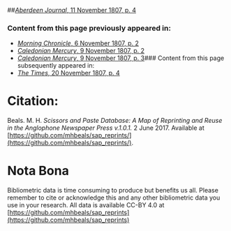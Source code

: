 ##[*Aberdeen Journal*, 11 November 1807, p. 4](https://mhbeals.github.io/sap_html/Aberdeen-Journal/Aberdeen-Journal-11-November-1807-p-4)

### Content from this page previously appeared in:
+ [*Morning Chronicle*, 6 November 1807, p. 2](https://mhbeals.github.io/sap_html/Morning-Chronicle/Morning-Chronicle-6-November-1807-p-2)
+ [*Caledonian Mercury*, 9 November 1807, p. 2](https://mhbeals.github.io/sap_html/Caledonian-Mercury/Caledonian-Mercury-9-November-1807-p-2)
+ [*Caledonian Mercury*, 9 November 1807, p. 3](https://mhbeals.github.io/sap_html/Caledonian-Mercury/Caledonian-Mercury-9-November-1807-p-3)### Content from this page subsequently appeared in:
+ [*The Times*, 20 November 1807, p. 4](https://mhbeals.github.io/sap_html/The-Times/The-Times-20-November-1807-p-4)
                    
# Citation: 

Beals. M. H. *Scissors and Paste Database: A Map of Reprinting and Reuse in the Anglophone Newspaper Press v.1.0.1.* 2 June 2017. Available at [https://github.com/mhbeals/sap_reprints/](https://github.com/mhbeals/sap_reprints/). 
                    
# Nota Bona

Bibliometric data is time consuming to produce but benefits us all. Please remember to cite or acknowledge this and any other bibliometric data you use in your research. All data is available CC-BY 4.0 at [https://github.com/mhbeals/sap_reprints](https://github.com/mhbeals/sap_reprints)